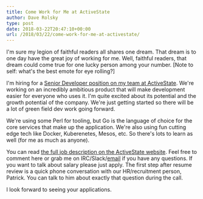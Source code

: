 ```yaml
---
title: Come Work for Me at ActiveState
author: Dave Rolsky
type: post
date: 2018-03-22T20:47:10+00:00
url: /2018/03/22/come-work-for-me-at-activestate/
---
```


I'm sure my legion of faithful readers all shares one dream. That dream is to one day have the great
joy of working for me. Well, faithful readers, that dream could come true for one lucky person among
your number. [Note to self: what's the best emote for eye rolling?]

I'm hiring for a [Senior Developer position on my team at ActiveState][1]. We're working on an
incredibly ambitious product that will make development easier for everyone who uses it. I'm quite
excited about its potential and the growth potential of the company. We're just getting started so
there will be a lot of green field dev work going forward.

We're using some Perl for tooling, but Go is the language of choice for the core services that make
up the application. We're also using fun cutting edge tech like Docker, Kuberenetes, Mesos, etc. So
there's lots to learn as well (for me as much as anyone).

You can read [the full job description on the ActiveState website][1]. Feel free to comment here or
grab me on IRC/Slack/[email][2] if you have any questions. If you want to talk about salary please
just apply. The first step after resume review is a quick phone conversation with our HR/recruitment
person, Patrick. You can talk to him about exactly that question during the call.

I look forward to seeing your applications.

[1]: https://www.activestate.com/careers#op-243215-senior-developer
[2]: mailto:autarch@urth.org
